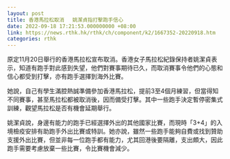 ```yaml
---
layout: post
title: 香港馬拉松取消　 姚潔貞指打擊跑手信心
date: 2022-09-18 17:21:53.000000000 +08:00
link: https://news.rthk.hk/rthk/ch/component/k2/1667352-20220918.htm
categories: rthk
---
```


原定11月20日舉行的香港馬拉松宣布取消。香港女子馬拉松紀錄保持者姚潔貞表示，知道有跑手對此感到失望，他們對賽事期待已久，而取消賽事令他們的心態和信心都受到打擊，亦有跑手選擇到海外比賽。

她說，自己有學生滿腔熱誠準備參加香港馬拉松，提前3至4個月練習，但當得知不同賽事，甚至馬拉松都被取消後，因而備受打擊。其中一些跑手決定暫停密集式訓練，觀望馬拉松是否有機會延期舉行。

姚潔貞說，身邊有能力的跑手已經選擇外出的其他國家比賽，而現時「3+4」的入境檢疫安排有助跑手外出比賽或特訓。她亦說，雖然一些跑手能夠自費或找到贊助支援外出比賽，但並非每一位跑手都有能力，尤其回港後要隔離，支出頗大，因此跑手需要考慮放棄一些比賽，令比賽機會減少。
